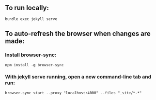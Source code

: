 ## To run locally:

`bundle exec jekyll serve`

## To auto-refresh the browser when changes are made:

### Install browser-sync:

`npm install -g browser-sync`

### With jekyll serve running, open a new command-line tab and run:

`browser-sync start --proxy "localhost:4000" --files "_site/*.*"`
